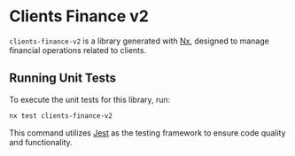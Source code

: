 # Clients Finance v2

`clients-finance-v2` is a library generated with [Nx](https://nx.dev), designed to manage financial operations related to clients.

## Running Unit Tests

To execute the unit tests for this library, run:

```bash
nx test clients-finance-v2
```

This command utilizes [Jest](https://jestjs.io) as the testing framework to ensure code quality and functionality.
